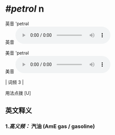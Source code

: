 # ***\#petrol*** n
英音 'petrəl  
英音
<audio src="./media/petrol-B.aac" controls="controls"></audio>

美音 'petrəl  
美音
<audio src="./media/petrol.aac" controls="controls"></audio>



| 词频 3 |  

用法点拨  [U]

英文释义
---
### 1.*高义频：* **汽油 (AmE gas / gasoline)**  


